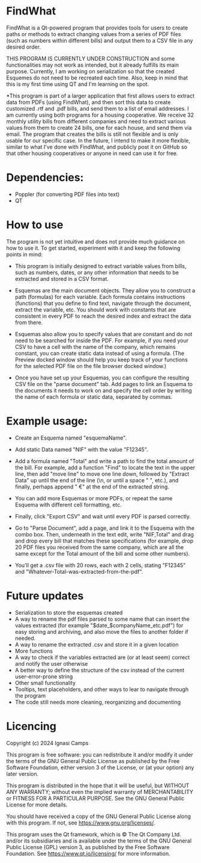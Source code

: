 # FindWhat
FindWhat is a Qt-powered program that provides tools for users to create paths or methods to extract changing values from a series of PDF files (such as numbers within different bills) and output them to a CSV file in any desired order.

THIS PROGRAM IS CURRENTLY UNDER CONSTRUCTION and some functionalities may not work as intended, but it already fulfills its main purpose. Currently, I am working on serialization so that the created Esquemes do not need to be recreated each time. Also, keep in mind that this is my first time using QT and I'm learning on the spot.

*This program is part of a larger application that first allows users to extract data from PDFs (using FindWhat), and then sort this data to create customized .rtf and .pdf bills, and send them to a list of email addresses. I am currently using both programs for a housing cooperative. We receive 32 monthly utility bills from different companies and need to extract various values from them to create 24 bills, one for each house, and send them via email. The program that creates the bills is still not flexible and is only usable for our specific case. In the future, I intend to make it more flexible, similar to what I've done with FindWhat, and publicly post it on GitHub so that other housing cooperatives or anyone in need can use it for free.

# Dependencies:
- Poppler (for converting PDF files into text)
- QT

# How to use
The program is not yet intuitive and does not provide much guidance on how to use it. To get started, experiment with it and keep the following points in mind:

- This program is initially designed to extract variable values from bills, such as numbers, dates, or any other information that needs to be extracted and stored in a CSV format.

- Esquemas are the main document objects. They allow you to construct a path (formulas) for each variable. Each formula contains instructions (functions) that you define to find text, navigate through the document, extract the variable, etc. You should work with constants that are consistent in every PDF to reach the desired index and extract the data from there.

- Esquemas also allow you to specify values that are constant and do not need to be searched for inside the PDF. For example, if you need your CSV to have a cell with the name of the company, which remains constant, you can create static data instead of using a formula. (The Preview docked window should help you keep track of your functions for the selected PDF file on the file browser docked window.)

- Once you have set up your Esquemas, you can configure the resulting CSV file on the "parse document" tab. Add pages to link an Esquema to the documents it needs to work on and specify the cell order by writing the name of each formula or static data, separated by commas.

# Example usage:
- Create an Esquema named "esquemaName".

- Add static Data named "NIF" with the value "F12345".

- Add a formula named "Total" and write a path to find the total amount of the bill. For example, add a function "Find" to locate the text in the upper line, then add "move line" to move one line down, followed by "Extract Data" up until the end of the line (\n, or until a space " ", etc.), and finally, perhaps append " €" at the end of the extracted string.

- You can add more Esquemas or more PDFs, or repeat the same Esquema with different cell formatting, etc.

- Finally, click "Export CSV" and wait until every PDF is parsed correctly.

- Go to "Parse Document", add a page, and link it to the Esquema with the combo box. Then, underneath in the text edit, write "NIF,Total" and drag and drop every bill that matches these specifications (for example, drop 20 PDF files you received from the same company, which are all the same except for the Total amount of the bill and some other numbers).

- You'll get a .csv file with 20 rows, each with 2 cells, stating "F12345" and "Whatever-Total-was-extracted-from-the-pdf".

# Future updates
- Serialization to store the esquemas created
- A way to rename the pdf files parsed to some name that can insert the values extracted (for example "$date_$companyName_etc.pdf") for easy storing and archiving, and also move the files to another folder if needed.
- A way to rename the extracted .csv and store it in a given location
- More functions
- A way to check if the variables extracted are (or at least seem) correct and notify the user otherwise
- A better way to define the structure of the csv instead of the current user-error-prone string
- Other small functionality
- Tooltips, text placeholders, and other ways to lear to navigate through the program
- The code still needs more cleaning, reorganizing and documenting

# Licencing
Copyright (c) 2024 Ignasi Camps

This program is free software: you can redistribute it and/or modify it under the terms of the GNU General Public License as published by the Free Software Foundation, either version 3 of the License, or (at your option) any later version.

This program is distributed in the hope that it will be useful, but WITHOUT ANY WARRANTY; without even the implied warranty of MERCHANTABILITY or FITNESS FOR A PARTICULAR PURPOSE.  See the GNU General Public License for more details.

You should have received a copy of the GNU General Public License along with this program. If not, see <https://www.gnu.org/licenses/>.

This program uses the Qt framework, which is © The Qt Company Ltd. and/or its subsidiaries and is available under the terms of the GNU General Public License (GPL) version 3, as published by the Free Software Foundation. See https://www.qt.io/licensing/ for more information.

